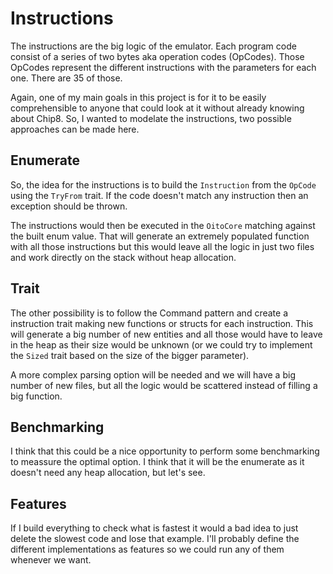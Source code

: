 # Instructions
The instructions are the big logic of the emulator.
Each program code consist of a series of two bytes aka operation codes (OpCodes).
Those OpCodes represent the different instructions with the parameters for each one.
There are 35 of those.

Again, one of my main goals in this project is for it to be easily comprehensible to anyone that could look at it without already knowing about Chip8. So, I wanted to modelate the instructions, two possible approaches can be made here.

## Enumerate

So, the idea for the instructions is to build the `Instruction` from the `OpCode` using the `TryFrom` trait.
If the code doesn't match any instruction then an exception should be thrown.

The instructions would then be executed in the `OitoCore` matching against the built enum value.
That will generate an extremely populated function with all those instructions but this would leave all the logic in just two files and work directly on the stack without heap allocation.

## Trait

The other possibility is to follow the Command pattern and create a instruction trait making new functions or structs for each instruction.
This will generate a big number of new entities and all those would have to leave in the heap as their size would be unknown (or we could try to implement the `Sized` trait based on the size of the bigger parameter).

A more complex parsing option will be needed and we will have a big number of new files, but all the logic would be scattered instead of filling a big function. 

## Benchmarking

I think that this could be a nice opportunity to perform some benchmarking to meassure the optimal option. I think that it will be the enumerate as it doesn't need any heap allocation, but let's see.

## Features

If I build everything to check what is fastest it would a bad idea to just delete the slowest code and lose that example.
I'll probably define the different implementations as features so we could run any of them whenever we want.